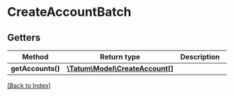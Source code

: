 # CreateAccountBatch

## Getters

Method | Return type | Description | Notes
------------ | ------------- | ------------- | -------------
**getAccounts()** | [**\Tatum\Model\CreateAccount[]**](CreateAccount.md) |  |

[[Back to Index]](../index.md)
